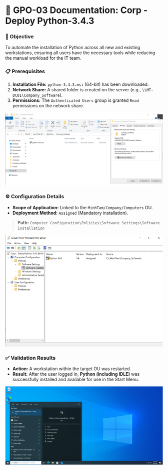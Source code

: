 # 📄 GPO-03 Documentation: Corp - Deploy Python-3.4.3

### 🎯 Objective
To automate the installation of Python across all new and existing workstations, ensuring all users have the necessary tools while reducing the manual workload for the IT team.

### 📋 Prerequisites
1.  **Installation File:** `python-3.4.3.msi` (64-bit) has been downloaded.
2.  **Network Share:** A shared folder is created on the server (e.g., `\\MT-DC01\Company_Software`).
3.  **Permissions:** The `Authenticated Users` group is granted `Read` permissions on the network share.
<img src="https://raw.githubusercontent.com/YShin044/IT_Helpdesk-Sys_Admin_Lab/master/GPO-03-Deploy-Software/Company_Software-Sharing.png" alt="Share permissions for the Company_Software folder" width="800" />

### ⚙️ Configuration Details
-   **Scope of Application:** Linked to the `MinhTam/Company/Computers` OU.
-   **Deployment Method:** `Assigned` (Mandatory installation).
> **Path:** `Computer Configuration\Policies\Software Settings\Software installation`
<img src="https://raw.githubusercontent.com/YShin044/IT_Helpdesk-Sys_Admin_Lab/master/GPO-03-Deploy-Software/Software_Installation.png" alt="Python package added to Software Installation GPO" width="800" />

### ✅ Validation Results
-   **Action:** A workstation within the target OU was restarted.
-   **Result:** After the user logged in, **Python (including IDLE)** was successfully installed and available for use in the Start Menu.
<img src="https://raw.githubusercontent.com/YShin044/IT_Helpdesk-Sys_Admin_Lab/master/GPO-03-Deploy-Software/update.png" alt="Python successfully installed and visible in the Start Menu" width="800" />
